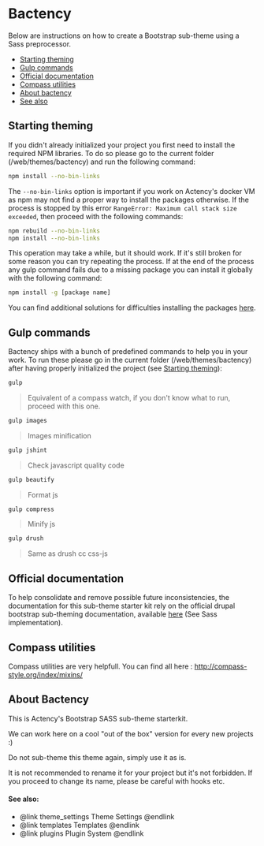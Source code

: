 <!-- @file Instructions for subtheming using the Sass Starterkit. -->
<!-- @defgroup sub_theming_sass -->
<!-- @ingroup sub_theming -->
# Bactency
Below are instructions on how to create a Bootstrap sub-theme using a Sass preprocessor.

- [Starting theming](#starting-theming)
- [Gulp commands](#gulp-commands)
- [Official documentation](#official-documentation)
- [Compass utilities](#compass-utilities)
- [About bactency](#about-bactency)
- [See also](#see-also)

## Starting theming
If you didn't already initialized your project you first need to install the required NPM libraries.
To do so please go to the current folder (/web/themes/bactency) and run the following command:
```sh
npm install --no-bin-links
```
The `--no-bin-links` option is important if you work on Actency's docker VM as npm may not find a proper way to install the packages otherwise.
If the process is stopped by this error `RangeError: Maximum call stack size exceeded`, then proceed with the following commands:
```sh
npm rebuild --no-bin-links
npm install --no-bin-links
```
This operation may take a while, but it should work. If it's still broken for some reason you can try repeating the process.
If at the end of the process any gulp command fails due to a missing package you can install it globally with the following command:
```sh
npm install -g [package name]
```
You can find additional solutions for difficulties installing the packages [here](http://techblog.actency.fr/comment/23#comment-23).

## Gulp commands
Bactency ships with a bunch of predefined commands to help you in your work.
To run these please go in the current folder (/web/themes/bactency) after having properly initialized the project (see [Starting theming](#starting-theming)):

```sh
gulp
```
> Equivalent of a compass watch, if you don't know what to run, proceed with this one.

```sh
gulp images
```
> Images minification

```sh
gulp jshint
```
> Check javascript quality code

```sh
gulp beautify
```
> Format js

```sh
gulp compress
```
> Minify js

```sh
gulp drush
```
> Same as drush cc css-js

## Official documentation
To help consolidate and remove possible future inconsistencies, the documentation for this sub-theme starter kit rely on the official drupal bootstrap sub-theming documentation, available [here](http://drupal-bootstrap.org/api/bootstrap/docs%21Sub-Theming.md/group/sub_theming/8) (See Sass implementation).

## Compass utilities
Compass utilities are very helpfull. You can find all here : http://compass-style.org/index/mixins/

## About Bactency
This is Actency's Bootstrap SASS sub-theme starterkit.

We can work here on a cool "out of the box" version for every new projects :)

Do not sub-theme this theme again, simply use it as is.

It is not recommended to rename it for your project but it's not forbidden. If you proceed to change its name, please be careful with hooks etc.

#### See also:
- @link theme_settings Theme Settings @endlink
- @link templates Templates @endlink
- @link plugins Plugin System @endlink

[Bootstrap Framework]: http://getbootstrap.com
[Bootstrap Framework Source Files]: https://github.com/twbs/bootstrap-sass
[Sass]: http://sass-lang.com
